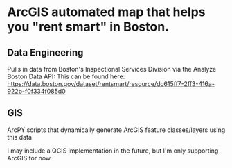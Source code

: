 # ArcGIS automated map that helps you "rent smart" in Boston. 

## Data Engineering
Pulls in data from Boston's Inspectional Services Division via the Analyze Boston Data API:
This can be found here: https://data.boston.gov/dataset/rentsmart/resource/dc615ff7-2ff3-416a-922b-f0f334f085d0

## GIS
ArcPY scripts that dynamically generate ArcGIS feature classes/layers using this data

I may include a QGIS implementation in the future, but I'm only supporting ArcGIS for now.
